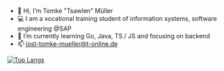- 👋 Hi, I’m Tomke "Tsawlen" Müller
- 💻 I am a vocational training student of information systems, software engineering @SAP
- 🌱 I’m currently learning Go, Java, TS / JS and focusing on backend
- 📫 jost-tomke-mueller@t-online.de

[![Top Langs](https://github-readme-stats.vercel.app/api/top-langs/?username=Tsawlen&langs_count=10)](https://github.com/anuraghazra/github-readme-stats)
